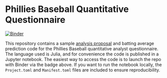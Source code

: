 # Phillies Baseball Quantitative Questionnaire

[![Binder](https://mybinder.org/badge_logo.svg)](https://mybinder.org/v2/gh/lhnguyen-vn/phillies-quantitative/main)

This repository contains a sample [analysis proposal](https://github.com/lhnguyen-vn/phillies-quantitative/main/proposal.pdf) and batting average prediction code for the Phillies Baseball quantitative analyst questionnaire. The language used is Julia, and for convenience the code is published in a Jupyter notebook. The easiest way to access the code is to launch the repo with Binder via the badge above. If you want to run the notebook locally, the `Project.toml` and `Manifest.toml` files are included to ensure reproducibility.
